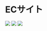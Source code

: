 # ECサイト
<img src="https://img.shields.io/badge/-PHP-777BB4.svg?logo=php">
<img src="https://img.shields.io/badge/-MySQL-4479A1.svg?logo=mysql">
<img src="https://img.shields.io/badge/-VScode-007ACC.svg?logo=visualstudiocode">



